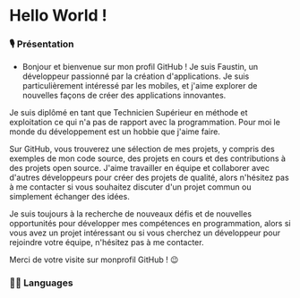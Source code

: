# Hello World !

### 🎙 Présentation

- Bonjour et bienvenue sur mon profil GitHub ! Je suis Faustin, un développeur passionné par la création d'applications. Je suis particulièrement intéressé par les mobiles, et j'aime explorer de nouvelles façons de créer des applications innovantes.

Je suis diplômé en tant que Technicien Supérieur en méthode et exploitation ce qui n'a pas de rapport avec la programmation. Pour moi le monde du développement est un hobbie que j'aime faire.

Sur GitHub, vous trouverez une sélection de mes projets, y compris des exemples de mon code source, des projets en cours et des contributions à des projets open source. J'aime travailler en équipe et collaborer avec d'autres développeurs pour créer des projets de qualité, alors n'hésitez pas à me contacter si vous souhaitez discuter d'un projet commun ou simplement échanger des idées.

Je suis toujours à la recherche de nouveaux défis et de nouvelles opportunités pour développer mes compétences en programmation, alors si vous avez un projet intéressant ou si vous cherchez un développeur pour rejoindre votre équipe, n'hésitez pas à me contacter.

Merci de votre visite sur monprofil GitHub ! 😉

### 👩‍💻 Languages

###
